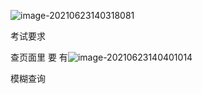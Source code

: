 ![image-20210623140318081](C:%5CUsers%5Cming-computer%5CAppData%5CRoaming%5CTypora%5Ctypora-user-images%5Cimage-20210623140318081.png)

考试要求

查页面里 要 有![image-20210623140401014](C:%5CUsers%5Cming-computer%5CAppData%5CRoaming%5CTypora%5Ctypora-user-images%5Cimage-20210623140401014.png)

模糊查询